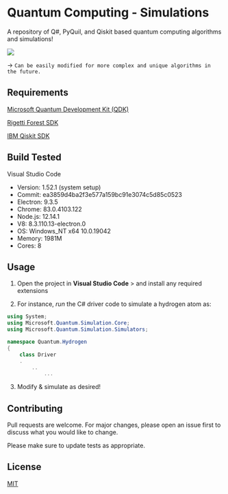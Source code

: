 # Quantum Computing - Simulations

A repository of Q#, PyQuil, and Qiskit based quantum computing algorithms and simulations!

![](https://github.com/sabneet95/Quantum-Computing/blob/master/bloch_anim.gif)

→ `Can be easily modified for more complex and unique algorithms in the future.`

## Requirements

[Microsoft Quantum Development Kit (QDK)](https://www.microsoft.com/en-us/quantum/development-kit)

[Rigetti Forest SDK](https://pyquil-docs.rigetti.com/en/stable/start.html)

[IBM Qiskit SDK](https://qiskit.org/)



## Build Tested

Visual Studio Code
* Version: 1.52.1 (system setup)
* Commit: ea3859d4ba2f3e577a159bc91e3074c5d85c0523
* Electron: 9.3.5
* Chrome: 83.0.4103.122
* Node.js: 12.14.1
* V8: 8.3.110.13-electron.0
* OS: Windows_NT x64 10.0.19042
* Memory: 1981M
* Cores: 8

## Usage

1)	Open the project in **Visual Studio Code** > and install any required extensions

2)  For instance, _run_ the C# driver code to simulate a hydrogen atom as:

```C#
using System;
using Microsoft.Quantum.Simulation.Core;
using Microsoft.Quantum.Simulation.Simulators;

namespace Quantum.Hydrogen
{
    class Driver
    .
        ..
            ...
```
3) Modify & simulate as desired!

## Contributing

Pull requests are welcome. For major changes, please open an issue first to discuss what you would like to change.

Please make sure to update tests as appropriate.


## License
[MIT](https://choosealicense.com/licenses/mit/)
